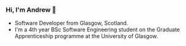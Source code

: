 ### Hi, I'm Andrew 👋 
* Software Developer from Glasgow, Scotland.
* I'm a 4th year BSc Software Engineering student on the Graduate Apprenticeship programme at the University of Glasgow.

<!--
**andrewgordonyule/andrewgordonyule** is a ✨ _special_ ✨ repository because its `README.md` (this file) appears on your GitHub profile.

Here are some ideas to get you started:

- 🔭 I’m currently working on ...
- 🌱 I’m currently learning ...
- 👯 I’m looking to collaborate on ...
- 🤔 I’m looking for help with ...
- 💬 Ask me about ...
- 📫 How to reach me: ...
- 😄 Pronouns: ...
- ⚡ Fun fact: ...
-->
